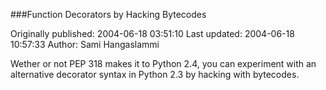 ###Function Decorators by Hacking Bytecodes

Originally published: 2004-06-18 03:51:10
Last updated: 2004-06-18 10:57:33
Author: Sami Hangaslammi

Wether or not PEP 318 makes it to Python 2.4, you can experiment with an alternative decorator syntax in Python 2.3 by hacking with bytecodes.